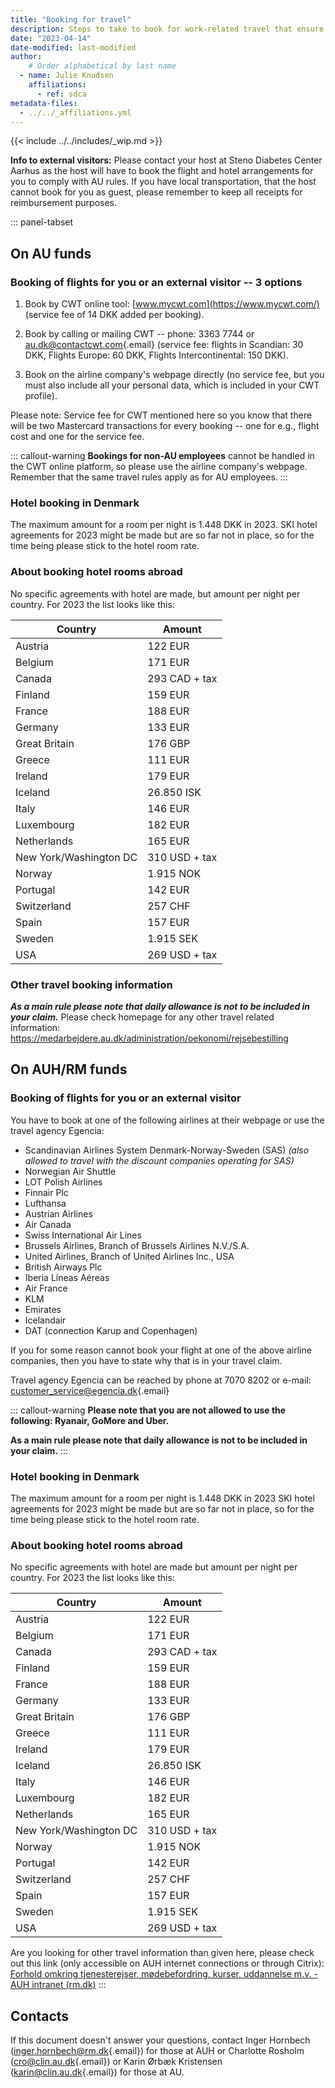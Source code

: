 ```yaml
---
title: "Booking for travel"
description: Steps to take to book for work-related travel that ensure quick reimbursement.
date: "2023-04-14"
date-modified: last-modified
author:
    # Order alphabetical by last name
  - name: Julie Knudsen
    affiliations: 
      - ref: sdca
metadata-files: 
  - ../../_affiliations.yml
---
```


{{< include ../../includes/_wip.md >}}

**Info to external visitors:** Please contact your host at Steno
Diabetes Center Aarhus as the host will have to book the flight and
hotel arrangements for you to comply with AU rules. If you have local
transportation, that the host cannot book for you as guest, please
remember to keep all receipts for reimbursement purposes.

::: panel-tabset
## On AU funds

### Booking of flights for you or an external visitor -- 3 options

1.  Book by CWT online tool: [www.mycwt.com](https://www.mycwt.com/)
    (service fee of 14 DKK added per booking).

2.  Book by calling or mailing CWT -- phone: 3363 7744 or
    [au.dk\@contactcwt.com](mailto:au.dk@contactcwt.com){.email}
    (service fee: flights in Scandian: 30 DKK, Flights Europe: 60 DKK,
    Flights Intercontinental: 150 DKK).

3.  Book on the airline company's webpage directly (no service fee, but
    you must also include all your personal data, which is included in
    your CWT profile).

Please note: Service fee for CWT mentioned here so you know that there
will be two Mastercard transactions for every booking -- one for e.g.,
flight cost and one for the service fee.

::: callout-warning
**Bookings for non-AU employees** cannot be handled in the CWT online
platform, so please use the airline company's webpage. Remember that the
same travel rules apply as for AU employees.
:::

### Hotel booking in Denmark

The maximum amount for a room per night is 1.448 DKK in 2023. SKI hotel
agreements for 2023 might be made but are so far not in place, so for
the time being please stick to the hotel room rate.

### About booking hotel rooms abroad

No specific agreements with hotel are made, but amount per night per
country. For 2023 the list looks like this:

| Country                | Amount        |
|------------------------|---------------|
| Austria                | 122 EUR       |
| Belgium                | 171 EUR       |
| Canada                 | 293 CAD + tax |
| Finland                | 159 EUR       |
| France                 | 188 EUR       |
| Germany                | 133 EUR       |
| Great Britain          | 176 GBP       |
| Greece                 | 111 EUR       |
| Ireland                | 179 EUR       |
| Iceland                | 26.850 ISK    |
| Italy                  | 146 EUR       |
| Luxembourg             | 182 EUR       |
| Netherlands            | 165 EUR       |
| New York/Washington DC | 310 USD + tax |
| Norway                 | 1.915 NOK     |
| Portugal               | 142 EUR       |
| Switzerland            | 257 CHF       |
| Spain                  | 157 EUR       |
| Sweden                 | 1.915 SEK     |
| USA                    | 269 USD + tax |

### Other travel booking information

***As a main rule please note that daily allowance is not to be included
in your claim.*** Please check homepage for any other travel related
information:
<https://medarbejdere.au.dk/administration/oekonomi/rejsebestilling>

## On AUH/RM funds

### Booking of flights for you or an external visitor

You have to book at one of the following airlines at their webpage or
use the travel agency Egencia:

-   Scandinavian Airlines System Denmark-Norway-Sweden (SAS) *(also
    allowed to travel with the discount companies operating for SAS)*
-   Norwegian Air Shuttle
-   LOT Polish Airlines
-   Finnair Plc
-   Lufthansa
-   Austrian Airlines
-   Air Canada
-   Swiss International Air Lines
-   Brussels Airlines, Branch of Brussels Airlines N.V./S.A.
-   United Airlines, Branch of United Airlines Inc., USA
-   British Airways Plc
-   Iberia Líneas Aéreas
-   Air France
-   KLM
-   Emirates
-   Icelandair
-   DAT (connection Karup and Copenhagen)

If you for some reason cannot book your flight at one of the above
airline companies, then you have to state why that is in your travel
claim.

Travel agency Egencia can be reached by phone at 7070 8202 or e-mail:
[customer_service\@egencia.dk](mailto:customer_service@egencia.dk){.email}

::: callout-warning
**Please note that you are not allowed to use the following: Ryanair,
GoMore and Uber.**

**As a main rule please note that daily allowance is not to be included
in your claim.**
:::

### Hotel booking in Denmark

The maximum amount for a room per night is 1.448 DKK in 2023 SKI hotel
agreements for 2023 might be made but are so far not in place, so for
the time being please stick to the hotel room rate.

### About booking hotel rooms abroad

No specific agreements with hotel are made but amount per night per
country. For 2023 the list looks like this:

| Country                | Amount        |
|------------------------|---------------|
| Austria                | 122 EUR       |
| Belgium                | 171 EUR       |
| Canada                 | 293 CAD + tax |
| Finland                | 159 EUR       |
| France                 | 188 EUR       |
| Germany                | 133 EUR       |
| Great Britain          | 176 GBP       |
| Greece                 | 111 EUR       |
| Ireland                | 179 EUR       |
| Iceland                | 26.850 ISK    |
| Italy                  | 146 EUR       |
| Luxembourg             | 182 EUR       |
| Netherlands            | 165 EUR       |
| New York/Washington DC | 310 USD + tax |
| Norway                 | 1.915 NOK     |
| Portugal               | 142 EUR       |
| Switzerland            | 257 CHF       |
| Spain                  | 157 EUR       |
| Sweden                 | 1.915 SEK     |
| USA                    | 269 USD + tax |

Are you looking for other travel information than given here, please
check out this link (only accessible on AUH internet connections or
through Citrix): [Forhold omkring tjenesterejser, mødebefordring,
kurser, uddannelse m.v. - AUH intranet
(rm.dk)](http://auh.intranet.rm.dk/ledelse/budget-og-regnskab/regnskab/kursus-tjenesterejser-og-moeder/)
:::

## Contacts

If this document doesn't answer your questions, contact Inger Hornbech
([inger.hornbech\@rm.dk](mailto:inger.hornbech@rm.dk){.email}) for those
at AUH or Charlotte Rosholm
([cro\@clin.au.dk](mailto:cro@clin.au.dk){.email}) or Karin Ørbæk
Kristensen ([karin\@clin.au.dk](mailto:karin@clin.au.dk){.email}) for
those at AU.

